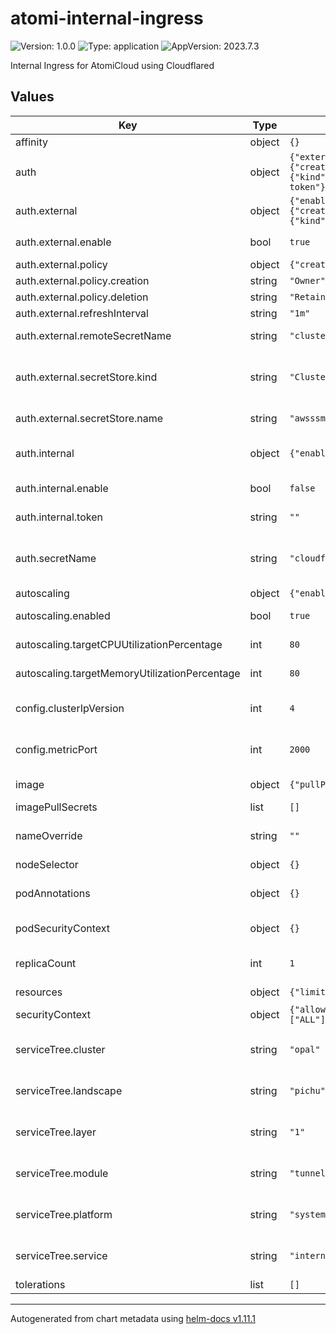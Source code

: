 # atomi-internal-ingress

![Version: 1.0.0](https://img.shields.io/badge/Version-1.0.0-informational?style=flat-square) ![Type: application](https://img.shields.io/badge/Type-application-informational?style=flat-square) ![AppVersion: 2023.7.3](https://img.shields.io/badge/AppVersion-2023.7.3-informational?style=flat-square)

Internal Ingress for AtomiCloud using Cloudflared

## Values

| Key | Type | Default | Description |
|-----|------|---------|-------------|
| affinity | object | `{}` | afinity |
| auth | object | `{"external":{"enable":true,"policy":{"creation":"Owner","deletion":"Retain"},"refreshInterval":"1m","remoteSecretName":"cluster/cloudflared/token","secretStore":{"kind":"ClusterSecretStore","name":"awsssm-store"}},"internal":{"enable":false,"token":""},"secretName":"cloudflare-tunnel-token"}` | Cloudflare Tunnel Token Mechanism |
| auth.external | object | `{"enable":true,"policy":{"creation":"Owner","deletion":"Retain"},"refreshInterval":"1m","remoteSecretName":"cluster/cloudflared/token","secretStore":{"kind":"ClusterSecretStore","name":"awsssm-store"}}` | Use external secret |
| auth.external.enable | bool | `true` | Enable the use of external secret |
| auth.external.policy | object | `{"creation":"Owner","deletion":"Retain"}` | Secret policy |
| auth.external.policy.creation | string | `"Owner"` | Creation policy |
| auth.external.policy.deletion | string | `"Retain"` | Deletion policy |
| auth.external.refreshInterval | string | `"1m"` | Refresh Rate |
| auth.external.remoteSecretName | string | `"cluster/cloudflared/token"` | Remote Secret Reference name |
| auth.external.secretStore.kind | string | `"ClusterSecretStore"` | Kind of the Secret Store: ClusterSecretStore or SecretStore |
| auth.external.secretStore.name | string | `"awsssm-store"` | Name of the Secret Store |
| auth.internal | object | `{"enable":false,"token":""}` | Secret directly inlined in value files |
| auth.internal.enable | bool | `false` | Use hard coded secret |
| auth.internal.token | string | `""` | Hard coded Cloudflare token |
| auth.secretName | string | `"cloudflare-tunnel-token"` | Secret Name that stores the Token with key TUNNEL_TOKEN |
| autoscaling | object | `{"enabled":true,"maxReplicas":3,"minReplicas":1,"targetCPUUtilizationPercentage":80,"targetMemoryUtilizationPercentage":80}` | Auto-scaling |
| autoscaling.enabled | bool | `true` | Enable or disable auto-scaling |
| autoscaling.targetCPUUtilizationPercentage | int | `80` | Target CPU Utilization |
| autoscaling.targetMemoryUtilizationPercentage | int | `80` | Target Memory Utilization |
| config.clusterIpVersion | int | `4` | target kubernetes cluster IP family. 4 or 6 |
| config.metricPort | int | `2000` | Ports which cloudflared listen to metrics on |
| image | object | `{"pullPolicy":"IfNotPresent","repository":"cloudflare/cloudflared"}` | Image configurations |
| imagePullSecrets | list | `[]` | Image pull secrets |
| nameOverride | string | `""` | Override name ( will change only the chart name) |
| nodeSelector | object | `{}` | node selectors |
| podAnnotations | object | `{}` | Additional Annotations to add to pods |
| podSecurityContext | object | `{}` | Security Context for Pods |
| replicaCount | int | `1` | Number of Replicas, only if HPA is not enabled |
| resources | object | `{"limits":{"cpu":"50m","memory":"256Mi"},"requests":{"cpu":"15m","memory":"128Mi"}}` | resource limits |
| securityContext | object | `{"allowPrivilegeEscalation":false,"capabilities":{"drop":["ALL"]},"privileged":false,"readOnlyRootFilesystem":true,"runAsNonRoot":true,"runAsUser":10000}` | Generate security Context |
| serviceTree.cluster | string | `"opal"` | Cluster for AtomiCloud's Service Tree |
| serviceTree.landscape | string | `"pichu"` | L of LPSM of AtomiCloud Service Tree |
| serviceTree.layer | string | `"1"` | Layer for AtomiCloud's Service Tree |
| serviceTree.module | string | `"tunnel"` | M of LPSM for AtomiCloud's Service Tree |
| serviceTree.platform | string | `"systems"` | P of LPSM for AtomiCloud's Service Tree |
| serviceTree.service | string | `"internal-ingress"` | S of LPSM for AtomiCloud's Service Tree |
| tolerations | list | `[]` | toleration |

----------------------------------------------
Autogenerated from chart metadata using [helm-docs v1.11.1](https://github.com/norwoodj/helm-docs/releases/v1.11.1)